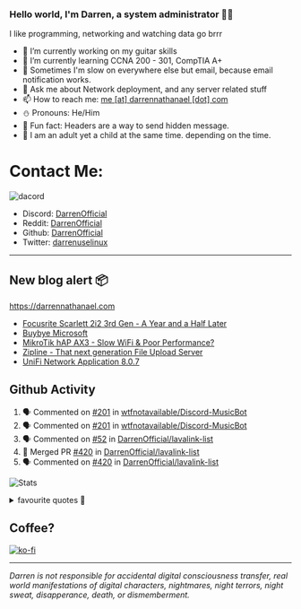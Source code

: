 ### Hello world, I'm Darren, a system administrator 👨‍💻
I like programming, networking and watching data go brrr


- 🔭 I’m currently working on my guitar skills
- 🌴 I’m currently learning CCNA 200 - 301, CompTIA A+ 
- 🚀 Sometimes I'm slow on everywhere else but email, because email notification works.
- 💬 Ask me about Network deployment, and any server related stuff 
- 📫 How to reach me: [me [at] darrennathanael [dot] com](mailto:me@darrennathanael.com) 
- ⛄️ Pronouns: He/Him
- 🍪 Fun fact: Headers are a way to send hidden message.
- 🍻 I am an adult yet a child at the same time. depending on the time.

# Contact Me:

![dacord](https://discord.c99.nl/widget/theme-4/508296903960821771.png)

- Discord: [DarrenOfficial](https://discord.darrennathanael.com)
- Reddit: [DarrenOfficial](https://reddit.com/u/DarrenOfficiallol)
- Github: [DarrenOfficial](https://github.com/DarrenOfficial)
- Twitter: [darrenuselinux](https://twitter.com/darrenuselinux)


---
## New blog alert 📦
https://darrennathanael.com
<!-- BLOG-POST-LIST:START -->
- [Focusrite Scarlett 2i2 3rd Gen - A Year and a Half Later](https://blog.darrennathanael.com/posts/focusrite-scarlett-2i2-3rd-gen-year/)
- [Buybye Microsoft](https://blog.darrennathanael.com/posts/i-ditched-windows/)
- [MikroTik hAP AX3 - Slow WiFi &amp; Poor Performance?](https://blog.darrennathanael.com/posts/mikrotik-hap-ax3-wifi/)
- [Zipline - That next generation File Upload Server](https://blog.darrennathanael.com/posts/zipline/)
- [UniFi Network Application 8.0.7](https://blog.darrennathanael.com/posts/unifi-8/)
<!-- BLOG-POST-LIST:END -->

## Github Activity
<!--START_SECTION:activity-->
1. 🗣 Commented on [#201](https://github.com/wtfnotavailable/Discord-MusicBot/issues/201#issuecomment-1902167632) in [wtfnotavailable/Discord-MusicBot](https://github.com/wtfnotavailable/Discord-MusicBot)
2. 🗣 Commented on [#201](https://github.com/wtfnotavailable/Discord-MusicBot/issues/201#issuecomment-1902167541) in [wtfnotavailable/Discord-MusicBot](https://github.com/wtfnotavailable/Discord-MusicBot)
3. 🗣 Commented on [#52](https://github.com/DarrenOfficial/lavalink-list/pull/52#issuecomment-1900835669) in [DarrenOfficial/lavalink-list](https://github.com/DarrenOfficial/lavalink-list)
4. 🎉 Merged PR [#420](https://github.com/DarrenOfficial/lavalink-list/pull/420) in [DarrenOfficial/lavalink-list](https://github.com/DarrenOfficial/lavalink-list)
5. 🗣 Commented on [#420](https://github.com/DarrenOfficial/lavalink-list/pull/420#issuecomment-1899804410) in [DarrenOfficial/lavalink-list](https://github.com/DarrenOfficial/lavalink-list)
<!--END_SECTION:activity-->


![Stats](https://github-readme-stats.vercel.app/api?username=DarrenOfficial&layout=compact&hide_border=true&hide_title=true&count_private=true&include_all_commits=true&show_icons=true&bg_color=00000000&text_color=c3c6ce&icon_color=4e64f7)


<details>
<summary>favourite quotes 🍻</summary>
<br>
<i>"Always trust what others say or write without ever questioning them. Especially their code."</i> -Albert Einstein
<br><br>
  <i>"If she this easy, then she prolly got a diseasy"</i> -Dr Martin Luther King
  <br><br>
  <i>"If a woman is giving you what you want, it is deception."</i> -Sun Tzu, Art of War
</details>


## Coffee?

[![ko-fi](https://ko-fi.com/img/githubbutton_sm.svg)](https://ko-fi.com/R6R1311CB)

---

_Darren is not responsible for accidental digital consciousness transfer, real world manifestations of digital characters, nightmares, night terrors, night sweat, disapperance, death, or dismemberment._
